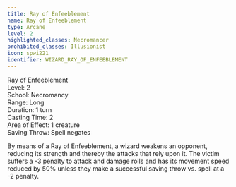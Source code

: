 ```yaml
---
title: Ray of Enfeeblement
name: Ray of Enfeeblement
type: Arcane
level: 2
highlighted_classes: Necromancer
prohibited_classes: Illusionist
icon: spwi221
identifier: WIZARD_RAY_OF_ENFEEBLEMENT
---
```

Ray of Enfeeblement  
Level: 2  
School: Necromancy  
Range: Long  
Duration: 1 turn  
Casting Time: 2  
Area of Effect: 1 creature  
Saving Throw: Spell negates  
  
By means of a Ray of Enfeeblement, a wizard weakens an opponent, reducing its strength and thereby the attacks that rely upon it. The victim suffers a -3 penalty to attack and damage rolls and has its movement speed reduced by 50% unless they make a successful saving throw vs. spell at a -2 penalty.  
